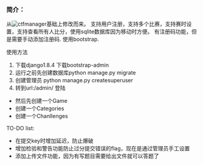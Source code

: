 ### 简介：
从![ctfmanager](https://github.com/pdogg/ctfmanager)基础上修改而来。
支持用户注册，支持多个比赛，支持赛时设置，支持查看所有人比分，使用sqlite数据库因为移动时方便。
有注册码功能，但是需要手动添加注册码.
使用bootstrap.

使用方法

1. 下载django1.8.4 下载bootstrap-admin
2. 运行之前先创建数据库python manage.py migrate
3. 创建管理员 python manage.py createsuperuser
4. 转到url:<YOUR URL>/admin/ 登陆
  * 然后先创建一个Game
  * 创建一个Categories
  * 创建一个Chanllenges


TO-DO list:
* 在提交key时增加延迟，防止爆破
* 增加检验和警告功能防止过分提交错误的flag，现在是通过管理员手工设置
* 添加上传文件功能，因为有写题目需要给出文件就可以答题了



